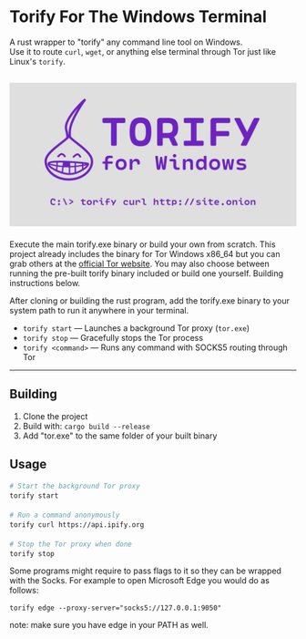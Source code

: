 # Torify For The Windows Terminal

A rust wrapper to "torify" any command line tool on Windows.  
Use it to route `curl`, `wget`, or anything else terminal through Tor just like Linux's `torify`.

![logo](/assets/logo.png)
---

Execute the main torify.exe binary or build your own from scratch.
This project already includes the binary for Tor Windows x86_64 but you can grab others at the [official Tor website](https://www.torproject.org/download/tor). You may also choose between running the pre-built torify binary included or build one yourself. Building instructions below.


After cloning or building the rust program, add the torify.exe binary to your system path to run it anywhere in your terminal.

- `torify start` — Launches a background Tor proxy (`tor.exe`)  
- `torify stop` — Gracefully stops the Tor process  
- `torify <command>` — Runs any command with SOCKS5 routing through Tor  

---

## Building
1. Clone the project
2. Build with: `cargo build --release`
3. Add "tor.exe" to the same folder of your built binary 

## Usage

```bash
# Start the background Tor proxy
torify start

# Run a command anonymously
torify curl https://api.ipify.org

# Stop the Tor proxy when done
torify stop
```

Some programs might require to pass flags to it so they can be wrapped with the Socks. For example to open Microsoft Edge you would do as follows:
```
torify edge --proxy-server="socks5://127.0.0.1:9050"
```
note: make sure you have edge in your PATH as well.
